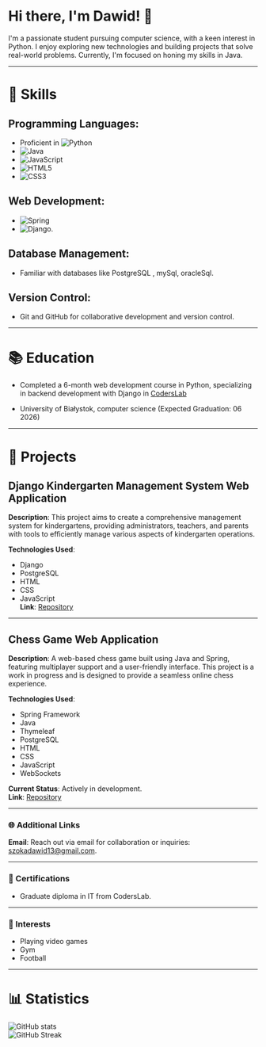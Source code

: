 # Hi there, I'm Dawid! 👋

I'm a passionate student pursuing computer science, with a keen interest in Python. I enjoy exploring new technologies and building projects that solve real-world problems. Currently, I'm focused on honing my skills in Java.

---

# 🌟 Skills

## Programming Languages: 
- Proficient in ![Python](https://img.shields.io/badge/-Python-3776AB?style=flat-square&logo=python&logoColor=white) 
- ![Java](https://img.shields.io/badge/-Java-007396?style=flat-square&logo=java&logoColor=white)
- ![JavaScript](https://img.shields.io/badge/-JavaScript-F7DF1E?style=flat-square&logo=javascript&logoColor=black)
- ![HTML5](https://img.shields.io/badge/-HTML5-E34F26?style=flat-square&logo=html5&logoColor=white)
- ![CSS3](https://img.shields.io/badge/-CSS3-1572B6?style=flat-square&logo=css3&logoColor=white)

## Web Development:
- ![Spring](https://img.shields.io/badge/-Spring-6DB33F?style=flat-square&logo=spring&logoColor=white)
- ![Django](https://img.shields.io/badge/-Django-092E20?style=flat-square&logo=django&logoColor=white).

## Database Management:  
- Familiar with databases like PostgreSQL , mySql, oracleSql.

## Version Control:
- Git and GitHub for collaborative development and version control.

---

# 📚 Education

- Completed a 6-month web development course in Python, specializing in backend development with Django in [CodersLab](https://coderslab.pl/pl?utm_source=google&utm_medium=cpc&utm_campaign=ga_brand_coders-lab_brand_1%202_%5Bmax-clk%5D&utm_content=&utm_term=coderslab&utm_dvc=c_&utm_match=e&utm_pos=&utm_net=g&utm_plc=&id=157065575486&gclid=Cj0KCQjw97SzBhDaARIsAFHXUWDBwI6US2ZqG6h3lD7tITzW5ThmW6zvxEqU1smxUvJy7bhBcc3FP_QaAh_PEALw_wcB&utm_adgroup=&gad_source=1)

- University of Białystok, computer science (Expected Graduation: 06 2026)

---

# 🚀 Projects

## Django Kindergarten Management System Web Application

**Description**: This project aims to create a comprehensive management system for kindergartens, providing administrators, teachers, and parents with tools to efficiently manage various aspects of kindergarten operations.

**Technologies Used**:
- Django
- PostgreSQL
- HTML
- CSS
- JavaScript  
**Link**: [Repository](https://github.com/DawidSzoka1/KindergartenDjangoDev)

---

## Chess Game Web Application

**Description**: A web-based chess game built using Java and Spring, featuring multiplayer support and a user-friendly interface. This project is a work in progress and is designed to provide a seamless online chess experience.

**Technologies Used**:
- Spring Framework
- Java
- Thymeleaf
- PostgreSQL
- HTML
- CSS
- JavaScript
- WebSockets

**Current Status**: Actively in development.  
**Link**: [Repository](https://github.com/DawidSzoka1/ChessJavaSpring)

---

### 🌐 Additional Links

**Email**: Reach out via email for collaboration or inquiries: szokadawid13@gmail.com.

---

### 📝 Certifications

- Graduate diploma in IT from CodersLab.

---

### 🌱 Interests

- Playing video games  
- Gym  
- Football  

---

# 📊 Statistics 

![GitHub stats](https://github-readme-stats.vercel.app/api?username=DawidSzoka1&show_icons=true&theme=radical)  
![GitHub Streak](https://github-readme-streak-stats.herokuapp.com/?user=DawidSzoka1)
